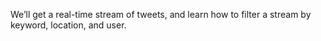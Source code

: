 We’ll get a real-time stream of tweets, and learn how to filter a stream by keyword, location, and user.
